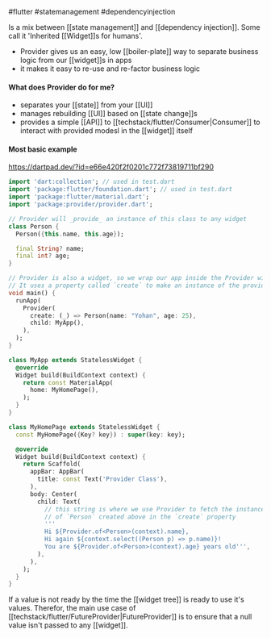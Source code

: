 #flutter #statemanagement #dependencyinjection

Is a mix between [[state management]] and [[dependency injection]]. Some call it 'Inherited [[Widget]]s for humans'.

- Provider gives us an easy, low [[boiler-plate]] way to separate business logic from our [[widget]]s in apps
- it makes it easy to re-use and re-factor business logic

#### What does Provider do for me?
- separates your [[state]] from your [[UI]]
- manages rebuilding [[UI]] based on [[state change]]s
- provides a simple [[API]] to [[techstack/flutter/Consumer|Consumer]] to interact with provided modesl in the [[widget]] itself

#### Most basic example
https://dartpad.dev/?id=e66e420f2f0201c772f73819711bf290
```dart
import 'dart:collection'; // used in test.dart
import 'package:flutter/foundation.dart'; // used in test.dart
import 'package:flutter/material.dart';
import 'package:provider/provider.dart';

// Provider will _provide_ an instance of this class to any widget
class Person {
  Person({this.name, this.age});

  final String? name;
  final int? age;
}

// Provider is also a widget, so we wrap our app inside the Provider widget
// It uses a property called `create` to make an instance of the provided class
void main() {
  runApp(
    Provider(
      create: (_) => Person(name: "Yohan", age: 25),
      child: MyApp(),
    ),
  );
}

class MyApp extends StatelessWidget {
  @override
  Widget build(BuildContext context) {
    return const MaterialApp(
      home: MyHomePage(),
    );
  }
}

class MyHomePage extends StatelessWidget {
  const MyHomePage({Key? key}) : super(key: key);

  @override
  Widget build(BuildContext context) {
    return Scaffold(
      appBar: AppBar(
        title: const Text('Provider Class'),
      ),
      body: Center(
        child: Text(
	      // this string is where we use Provider to fetch the instance
	      // of `Person` created above in the `create` property
          '''
          Hi ${Provider.of<Person>(context).name},
          Hi again ${context.select((Person p) => p.name)}!
          You are ${Provider.of<Person>(context).age} years old''',
        ),
      ),
    );
  }
}
```
If a value is not ready by the time the [[widget tree]] is ready to use it's values. Therefor, the main use case of [[techstack/flutter/FutureProvider|FutureProvider]] is to ensure that a null value isn't passed to any [[widget]].